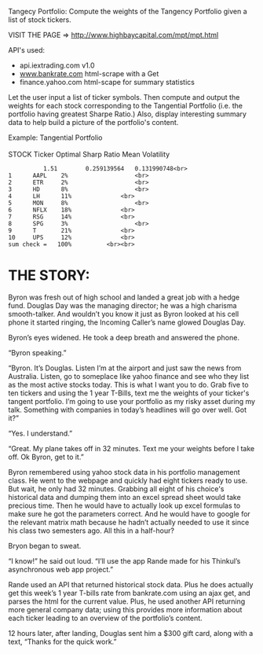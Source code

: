 Tangecy Portfolio:
Compute the weights of the Tangency Portfolio given a list of stock tickers.

 VISIT THE PAGE =>  http://www.highbaycapital.com/mpt/mpt.html


API's used:
  - api.iextrading.com v1.0
  - www.bankrate.com html-scrape with a Get
  - finance.yahoo.com html-scape for summary statistics

Let the user input a list of ticker symbols. Then compute and output the
weights for each stock corresponding to the Tangential Portfolio 
(i.e. the portfolio having greatest Sharpe Ratio.)  Also, display interesting
summary data to help build a picture of the portfolio's content.


Example:
Tangential Portfolio<br>	
STOCK   Ticker	Optimal	 Sharp Ratio	 Mean	      Volatility<br>

			  1.51		  0.259139564	0.131990748<br>
	1      AAPL    2%					<br>				
	2      ETR     2%					<br>	
	3      HD      8%					<br>
	4      LH      11%				<br>
	5      MON     8%					<br>
	6      NFLX    18%				<br>
	7      RSG     14%				<br>
	8      SPG     3%					<br>
	9      T       21%				<br>
	10     UPS     12%				<br>
	sum check =   100%			<br><br>


THE STORY:
=========
Byron was fresh out of high school and landed a great job with a hedge fund.
Douglas Day was the managing director; he was a high charisma smooth-talker.
And wouldn’t you know it just as Byron looked at his cell phone it started 
ringing, the Incoming Caller’s name glowed Douglas Day.

Byron’s eyes widened.  He took a deep breath and answered the phone.

“Byron speaking.”

“Byron.  It’s Douglas.  Listen I’m at the airport and just saw the news from
Australia.  Listen, go to someplace like yahoo finance and see who they list
as the most active stocks today.  This is what I want you to do.  Grab five
to ten tickers and using the 1 year T-Bills, text me the weights of your 
ticker's tangent portfolio.  I’m going to use your portfolio as my risky 
asset during my talk.  Something with companies in today’s headlines will 
go over well.  Got it?”

“Yes. I understand.”

“Great.  My plane takes off in 32 minutes.  Text me your weights before I 
take off.  Ok Byron, get to it.” 

Byron remembered using yahoo stock data in his portfolio management class.
He went to the webpage and quickly had eight tickers ready to use.   But wait, 
he only had 32 minutes.  Grabbing all eight of his choice's historical data 
and dumping them into an excel spread sheet would take precious time.  Then
he would have to actually look up excel formulas to make sure he got the 
parameters correct.  And he would have to google for the relevant matrix 
math because he hadn’t actually needed to use it since his class two 
semesters ago.  All this in a half-hour?  

Bryon began to sweat.  

“I know!” he said out loud.  “I’ll use the app Rande made for his Thinkul’s
asynchronous web app project.”

Rande used an API that returned historical stock data.  Plus he does actually 
get this week’s 1 year T-bills rate from bankrate.com using an ajax get, and 
parses the html for the current value.  Plus, he used another API returning
more general company data; using this provides more information about each 
ticker leading to an overview of the portfolio’s content.

12 hours later, after landing, Douglas sent him a $300 gift card, along with a text, “Thanks for the quick work.”








